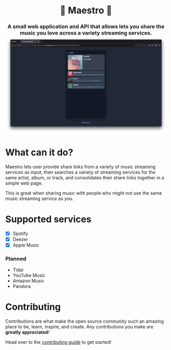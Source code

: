 <h1 align="center">
  🎵 Maestro 🎵 
</h1>

<h3 align="center">
  A small web application and API that allows lets you share the music you love across a variety streaming services.

  <img src="Screenshot.png" />
</h3>

# What can it do?
Maestro lets user provide share links from a variety of music streaming services as input, then searches a variety
of streaming services for the same artist, album, or track, and consolidates their share links together in a simple web page.

This is great when sharing music with people who might not use the same music streaming service as you.

# Supported services

- [x] Spotify
- [x] Deezer
- [x] Apple Music

### Planned

- Tidal
- YouTube Music
- Amazon Music
- Pandora

# Contributing
Contributions are what make the open source community such an amazing place to be, learn, inspire, and create.
Any contributions you make are **greatly appreciated**!

Head over to the [contributing guide](CONTRIBUTING.md) to get started!
